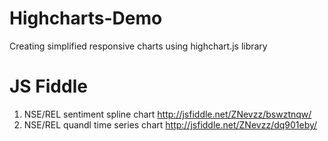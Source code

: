 # Highcharts-Demo
Creating simplified responsive charts using highchart.js library

# JS Fiddle
1. NSE/REL sentiment spline chart http://jsfiddle.net/ZNevzz/bswztnqw/
2. NSE/REL quandl time series chart http://jsfiddle.net/ZNevzz/dq901eby/
